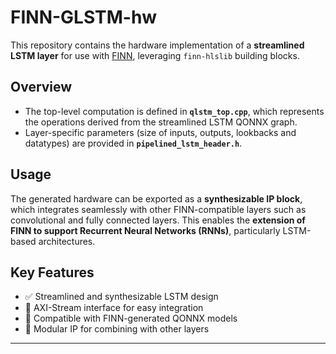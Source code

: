 # FINN-GLSTM-hw

This repository contains the hardware implementation of a **streamlined LSTM layer** for use with [FINN](https://github.com/Xilinx/finn), leveraging `finn-hlslib` building blocks.

## Overview

- The top-level computation is defined in **`qlstm_top.cpp`**, which represents the operations derived from the streamlined LSTM QONNX graph.
- Layer-specific parameters (size of inputs, outputs, lookbacks and datatypes) are provided in **`pipelined_lstm_header.h`**.

## Usage

The generated hardware can be exported as a **synthesizable IP block**, which integrates seamlessly with other FINN-compatible layers such as convolutional and fully connected layers. This enables the **extension of FINN to support Recurrent Neural Networks (RNNs)**, particularly LSTM-based architectures.

## Key Features

- ✅ Streamlined and synthesizable LSTM design  
- 🔌 AXI-Stream interface for easy integration  
- 🔁 Compatible with FINN-generated QONNX models  
- 🧩 Modular IP for combining with other layers  

---
